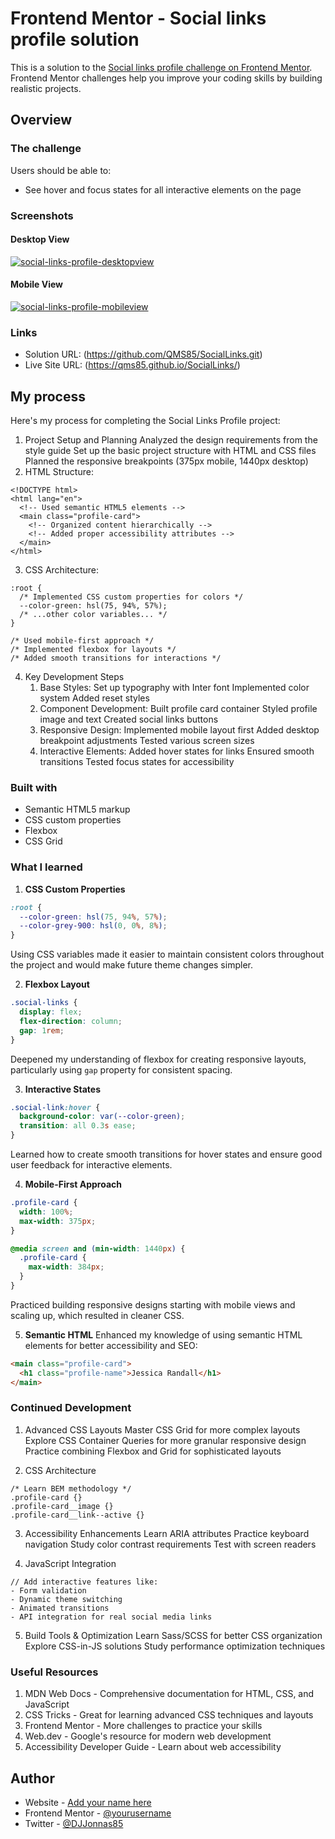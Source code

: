 # Frontend Mentor - Social links profile solution

This is a solution to the [Social links profile challenge on Frontend Mentor](https://www.frontendmentor.io/challenges/social-links-profile-UG32l9m6dQ). Frontend Mentor challenges help you improve your coding skills by building realistic projects. 

## Overview

### The challenge

Users should be able to:

- See hover and focus states for all interactive elements on the page

### Screenshots

#### Desktop View
<a href="https://qms85.github.io/SocialLinks/">
<img src="social.png" alt="social-links-profile-desktopview">
</a>


#### Mobile View
<a href="https://qms85.github.io/SocialLinks/">
<img src="social2.png" alt="social-links-profile-mobileview">
</a>


### Links

- Solution URL: (https://github.com/QMS85/SocialLinks.git)
- Live Site URL: (https://qms85.github.io/SocialLinks/)

## My process

Here's my process for completing the Social Links Profile project:

1. Project Setup and Planning
Analyzed the design requirements from the style guide
Set up the basic project structure with HTML and CSS files
Planned the responsive breakpoints (375px mobile, 1440px desktop)
2. HTML Structure:
```
<!DOCTYPE html>
<html lang="en">
  <!-- Used semantic HTML5 elements -->
  <main class="profile-card">
    <!-- Organized content hierarchically -->
    <!-- Added proper accessibility attributes -->
  </main>
</html>
```

3. CSS Architecture:
```
:root {
  /* Implemented CSS custom properties for colors */
  --color-green: hsl(75, 94%, 57%);
  /* ...other color variables... */
}

/* Used mobile-first approach */
/* Implemented flexbox for layouts */
/* Added smooth transitions for interactions */
```

4. Key Development Steps
    1. Base Styles:
        Set up typography with Inter font
        Implemented color system
        Added reset styles
    2. Component Development:
        Built profile card container
        Styled profile image and text
        Created social links buttons
    3. Responsive Design:
        Implemented mobile layout first
        Added desktop breakpoint adjustments
        Tested various screen sizes
    4. Interactive Elements:
        Added hover states for links
        Ensured smooth transitions
        Tested focus states for accessibility


### Built with

- Semantic HTML5 markup
- CSS custom properties
- Flexbox
- CSS Grid


### What I learned

1. **CSS Custom Properties**
```css
:root {
  --color-green: hsl(75, 94%, 57%);
  --color-grey-900: hsl(0, 0%, 8%);
}
```
Using CSS variables made it easier to maintain consistent colors throughout the project and would make future theme changes simpler.

2. **Flexbox Layout**
```css
.social-links {
  display: flex;
  flex-direction: column;
  gap: 1rem;
}
```
Deepened my understanding of flexbox for creating responsive layouts, particularly using `gap` property for consistent spacing.

3. **Interactive States**
```css
.social-link:hover {
  background-color: var(--color-green);
  transition: all 0.3s ease;
}
```
Learned how to create smooth transitions for hover states and ensure good user feedback for interactive elements.

4. **Mobile-First Approach**
```css
.profile-card {
  width: 100%;
  max-width: 375px;
}

@media screen and (min-width: 1440px) {
  .profile-card {
    max-width: 384px;
  }
}
```
Practiced building responsive designs starting with mobile views and scaling up, which resulted in cleaner CSS.

5. **Semantic HTML**
Enhanced my knowledge of using semantic HTML elements for better accessibility and SEO:
```html
<main class="profile-card">
  <h1 class="profile-name">Jessica Randall</h1>
</main>
```

### Continued Development
1. Advanced CSS Layouts
    Master CSS Grid for more complex layouts
    Explore CSS Container Queries for more granular responsive design
    Practice combining Flexbox and Grid for sophisticated layouts

2. CSS Architecture
```
/* Learn BEM methodology */
.profile-card {}
.profile-card__image {}
.profile-card__link--active {}
```

3. Accessibility Enhancements
    Learn ARIA attributes
    Practice keyboard navigation
    Study color contrast requirements
    Test with screen readers

4. JavaScript Integration
```
// Add interactive features like:
- Form validation
- Dynamic theme switching
- Animated transitions
- API integration for real social media links
```

5. Build Tools & Optimization
    Learn Sass/SCSS for better CSS organization
    Explore CSS-in-JS solutions
    Study performance optimization techniques

### Useful Resources
1. MDN Web Docs - Comprehensive documentation for HTML, CSS, and JavaScript
2. CSS Tricks - Great for learning advanced CSS techniques and layouts
3. Frontend Mentor - More challenges to practice your skills
4. Web.dev - Google's resource for modern web development
5. Accessibility Developer Guide - Learn about web accessibility


## Author

- Website - [Add your name here](https://www.your-site.com)
- Frontend Mentor - [@yourusername](https://www.frontendmentor.io/profile/yourusername)
- Twitter - [@DJJonnas85](https://www.twitter.com/DJJonnas85)






